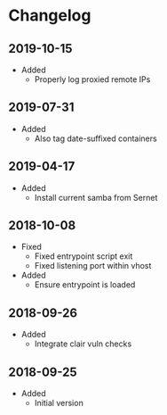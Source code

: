 # Changelog

## 2019-10-15

* Added
  * Properly log proxied remote IPs

## 2019-07-31

* Added
  * Also tag date-suffixed containers

## 2019-04-17

* Added
  * Install current samba from Sernet

## 2018-10-08

* Fixed
  * Fixed entrypoint script exit
  * Fixed listening port within vhost
* Added
  * Ensure entrypoint is loaded

## 2018-09-26

* Added
  * Integrate clair vuln checks

## 2018-09-25

* Added
  * Initial version
